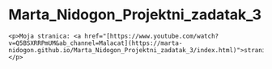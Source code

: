 # Marta_Nidogon_Projektni_zadatak_3
    <p>Moja stranica: <a href="[https://www.youtube.com/watch?v=Q5BSXRRPmUM&ab_channel=Malacat](https://marta-nidogon.github.io/Marta_Nidogon_Projektni_zadatak_3/index.html)">stranica</a></p>
